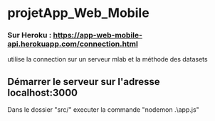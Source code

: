# projetApp_Web_Mobile

### Sur Heroku : https://app-web-mobile-api.herokuapp.com/connection.html

utilise la connection sur un serveur mlab et la méthode des datasets

## Démarrer le serveur sur l'adresse localhost:3000
Dans le dossier "src/" executer la commande "nodemon .\app.js"
